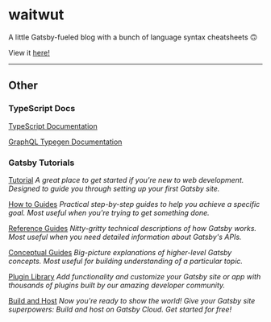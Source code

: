 # waitwut

A little Gatsby-fueled blog with a bunch of language syntax cheatsheets 🙃

View it [here!](https://saurookadook.github.io/waitwut)

---

## Other

### TypeScript Docs

[TypeScript Documentation](https://www.gatsbyjs.com/docs/how-to/custom-configuration/typescript/)

[GraphQL Typegen Documentation](https://www.gatsbyjs.com/docs/how-to/local-development/graphql-typegen/)

### Gatsby Tutorials

[Tutorial](https://www.gatsbyjs.com/docs/tutorial/) _A great place to get started if you're new to web development.
Designed to guide you through setting up your first Gatsby site._

[How to Guides](https://www.gatsbyjs.com/docs/how-to/) _Practical step-by-step guides to help you achieve a specific
goal. Most useful when you're trying to get something done._

[Reference Guides](https://www.gatsbyjs.com/docs/reference/) _Nitty-gritty technical descriptions of how Gatsby works.
Most useful when you need detailed information about Gatsby's APIs._

[Conceptual Guides](https://www.gatsbyjs.com/docs/conceptual/) _Big-picture explanations of higher-level Gatsby
concepts. Most useful for building understanding of a particular topic._

[Plugin Library](https://www.gatsbyjs.com/plugins) _Add functionality and customize your Gatsby site or app with
thousands of plugins built by our amazing developer community._

[Build and Host](https://www.gatsbyjs.com/cloud) _Now you're ready to show the world! Give your Gatsby site superpowers:
Build and host on Gatsby Cloud. Get started for free!_

<!--

IDEAS:
- just move bookmarks into JSON file
- ??

-->
